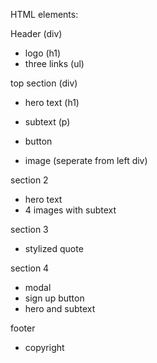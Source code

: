 HTML elements:

Header (div)
- logo (h1)
- three links (ul)

top section (div) 
- hero text (h1)
- subtext (p)
- button 

- image (seperate from left div)

section 2
- hero text
- 4 images with subtext

section 3
- stylized quote

section 4
- modal 
- sign up button
- hero and subtext

footer
- copyright





